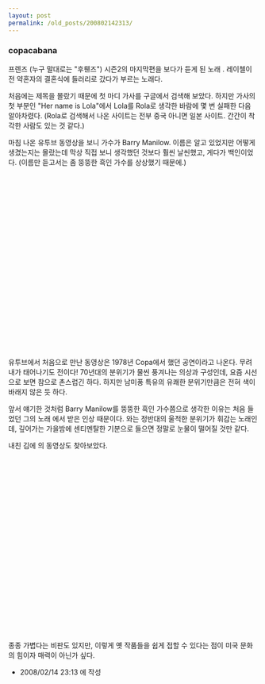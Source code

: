 ```yaml
---
layout: post
permalink: /old_posts/200802142313/
---
```


### copacabana

프렌즈 (누구 말대로는 "후뤤즈") 시즌2의 마지막편을 보다가 듣게 된 노래 <copacabana>.
레이첼이 전 약혼자의 결혼식에 들러리로 갔다가 부르는 노래다.

처음에는 제목을 몰랐기 때문에 첫 마디 가사를 구글에서 검색해 보았다.
하지만 가사의 첫 부분인 "Her name is Lola"에서 Lola를 Rola로 생각한 바람에 몇 번 실패한 다음 알아차렸다.
(Rola로 검색해서 나온 사이트는 전부 중국 아니면 일본 사이트. 간간이 착각한 사람도 있는 것 같다.)

마침 나온 유투브 동영상을 보니 가수가 Barry Manilow.
이름은 알고 있었지만 어떻게 생겼는지는 몰랐는데 막상 직접 보니 생각했던 것보다 훨씬 날씬했고, 게다가 백인이었다. (이름만 듣고서는 좀 뚱뚱한 흑인 가수를 상상했기 때문에.)

<object height="355" width="425"><embed height="355" src="http://www.youtube.com/v/6gC3EqrpDf4&amp;rel=1" type="application/x-shockwave-flash" width="425" wmode="transparent"/></object>

유투브에서 처음으로 만난 동영상은 1978년 Copa에서 했던 공연이라고 나온다. 무려 내가 태어나기도 전이다!
70년대의 분위기가 물씬 풍겨나는 의상과 구성인데, 요즘 시선으로 보면 참으로 촌스럽긴 하다.
하지만 남미풍 특유의 유쾌한 분위기만큼은 전혀 색이 바래지 않은 듯 하다.

앞서 얘기한 것처럼 Barry Manilow를 뚱뚱한 흑인 가수쯤으로 생각한 이유는 처음 들었던 그의 노래 <when october goes>에서 받은 인상 때문이다. <copacabana>와는 정반대의 울적한 분위기가 휘감는 노래인데, 깊어가는 가을밤에 센티멘탈한 기분으로 들으면 정말로 눈물이 떨어질 것만 같다.

내친 김에 <when october goes>의 동영상도 찾아보았다.

<object height="355" width="425"><embed height="355" src="http://www.youtube.com/v/bEpj68Qf5jQ&amp;rel=1" type="application/x-shockwave-flash" width="425" wmode="transparent"/></object>

종종 가볍다는 비판도 있지만, 이렇게 옛 작품들을 쉽게 접할 수 있다는 점이 미국 문화의 힘이자 매력이 아닌가 싶다.





- 2008/02/14 23:13 에 작성